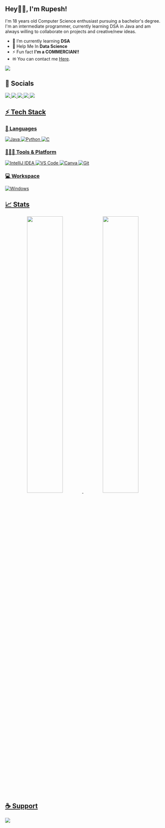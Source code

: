 ## Hey👋🏻, I'm Rupesh!

I'm 18 years old Computer Science enthusiast pursuing a bachelor's degree. I'm an intermediate programmer, currently learning DSA in Java and am always willing to collaborate on projects and creative/new ideas.

* 🌱 I’m currently learning **DSA**
* 💬 Help Me In **Data Science**
* ⚡ Fun fact **I'm a COMMERCIAN!!**
* ✉ You can contact me [Here](mailto:contactrupeshdubey@gmail.com).

<img src="https://github-readme-activity-graph.cyclic.app/graph?username=rupeshexe&bg_color=0f2d3d&color=1cadfb&line=1cadfb&point=1cadfb&area=true&hide_border=true">

## 📶 Socials
</a>
	<a href="https://twitter.com/rupeshtwt">
		<img src="https://img.shields.io/badge/Twitter-1DA1F2?style=for-the-badge&logo=twitter&logoColor=white" />
		</a>
	<a href="https://www.linkedin.com/in/rupeshexe">
		<img src="https://img.shields.io/badge/linkedin-%230077B5.svg?style=for-the-badge&logo=linkedin&logoColor=white" />
		</a>
	<a href="https://www.instagram.com/rupeshexe">
		<img src="https://img.shields.io/badge/Instagram-%23E4405F.svg?style=for-the-badge&logo=Instagram&logoColor=white" />
	        </a>
	<a href="mailto:contactrupeshdubey@gmail.com">	
		<img src="https://img.shields.io/badge/Gmail-D14836?style=for-the-badge&logo=gmail&logoColor=white" />
		</a>
	<a href="https://rupeshexe.github.io">	
		<img src="https://img.shields.io/badge/Portfolio-%23000000.svg?style=for-the-badge&logo=firefox&logoColor=#FF7139" />


## ⚡ Tech Stack

### 🚀 Languages

![Java](https://img.shields.io/badge/Java-ED8B00?style=for-the-badge&logo=java&logoColor=white)
![Python](https://img.shields.io/badge/Python-FFD43B?style=for-the-badge&logo=python&logoColor=306998)
![C](https://img.shields.io/badge/C-00599C?style=for-the-badge&logo=c&logoColor=white)

### 👨🏻‍💻 Tools & Platform

![IntelliJ IDEA](https://img.shields.io/badge/IntelliJIDEA-000000.svg?style=for-the-badge&logo=intellij-idea&logoColor=white)
![VS Code](https://img.shields.io/badge/Visual_Studio_Code-0078D4?style=for-the-badge&logo=visual%20studio%20code&logoColor=white)
![Canva](https://img.shields.io/badge/Canva-%2300C4CC.svg?&style=for-the-badge&logo=Canva&logoColor=white)
![Git](https://img.shields.io/badge/Git-F05032?style=for-the-badge&logo=git&logoColor=white)

### 💻 Workspace

![Windows](https://img.shields.io/badge/Windows-0078D6?style=for-the-badge&logo=windows&logoColor=white)


## 📈 Stats

<p align="center">
	
  <img width="48%" src="https://github-readme-stats.vercel.app/api?username=rupeshexe&show_icons=true&theme=tokyonight" />
  <img width="48%" src="https://github-readme-streak-stats.herokuapp.com/?user=rupeshexe&theme=tokyonight" />
</p>

## ☕ Support
<p><a href="https://www.buymeacoffee.com/rupeshdubey"> <img align="left" src="https://img.shields.io/badge/Buy%20Me%20a%20Coffee-ffdd00?style=for-the-badge&logo=buy-me-a-coffee&logoColor=black" /></a></p><br><br>
